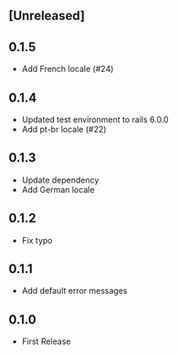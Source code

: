 ## [Unreleased]

## 0.1.5

- Add French locale (#24)

## 0.1.4

- Updated test environment to rails 6.0.0
- Add pt-br locale (#22)

## 0.1.3

- Update dependency
- Add German locale

## 0.1.2

- Fix typo

## 0.1.1

- Add default error messages

## 0.1.0

- First Release
